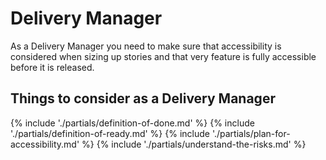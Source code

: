 # Delivery Manager

As a Delivery Manager you need to make sure that accessibility is considered when sizing up stories and that very feature is fully accessible before it is released.

<h2>Things to consider <span class="govuk-visually-hidden">as a Delivery Manager</span></h2>

{% include './partials/definition-of-done.md' %}
{% include './partials/definition-of-ready.md' %}
{% include './partials/plan-for-accessibility.md' %}
{% include './partials/understand-the-risks.md' %}
